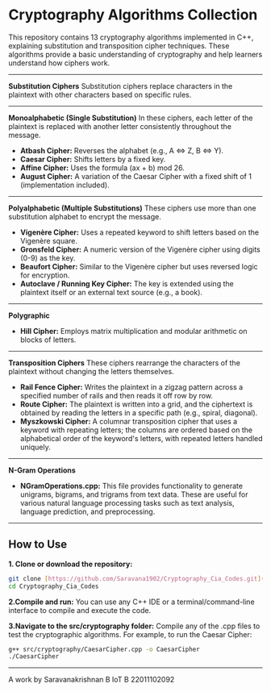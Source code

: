# Cryptography Algorithms Collection

This repository contains 13 cryptography algorithms implemented in C++, explaining substitution and transposition cipher techniques. These algorithms provide a basic understanding of cryptography and help learners understand how ciphers work.

---

**Substitution Ciphers**
Substitution ciphers replace characters in the plaintext with other characters based on specific rules.

---

**Monoalphabetic (Single Substitution)**
In these ciphers, each letter of the plaintext is replaced with another letter consistently throughout the message.

* **Atbash Cipher:** Reverses the alphabet (e.g., A ⇔ Z, B ⇔ Y).
* **Caesar Cipher:** Shifts letters by a fixed key.
* **Affine Cipher:** Uses the formula (ax + b) mod 26.
* **August Cipher:** A variation of the Caesar Cipher with a fixed shift of 1 (implementation included).

---

**Polyalphabetic (Multiple Substitutions)**
These ciphers use more than one substitution alphabet to encrypt the message.

* **Vigenère Cipher:** Uses a repeated keyword to shift letters based on the Vigenère square.
* **Gronsfeld Cipher:** A numeric version of the Vigenère cipher using digits (0-9) as the key.
* **Beaufort Cipher:** Similar to the Vigenère cipher but uses reversed logic for encryption.
* **Autoclave / Running Key Cipher:** The key is extended using the plaintext itself or an external text source (e.g., a book).

---

**Polygraphic**

* **Hill Cipher:** Employs matrix multiplication and modular arithmetic on blocks of letters.

---

**Transposition Ciphers**
These ciphers rearrange the characters of the plaintext without changing the letters themselves.

* **Rail Fence Cipher:** Writes the plaintext in a zigzag pattern across a specified number of rails and then reads it off row by row.
* **Route Cipher:** The plaintext is written into a grid, and the ciphertext is obtained by reading the letters in a specific path (e.g., spiral, diagonal).
* **Myszkowski Cipher:** A columnar transposition cipher that uses a keyword with repeating letters; the columns are ordered based on the alphabetical order of the keyword's letters, with repeated letters handled uniquely.

---

**N-Gram Operations**
* **NGramOperations.cpp:** This file provides functionality to generate unigrams, bigrams, and trigrams from text data. These are useful for various natural language processing tasks such as text analysis, language prediction, and preprocessing.

---

## How to Use

**1. Clone or download the repository:**

```bash
git clone [https://github.com/Saravana1902/Cryptography_Cia_Codes.git](https://github.com/Saravana1902/Cryptography_Cia_Codes.git)
cd Cryptography_Cia_Codes
```

**2.Compile and run:**
You can use any C++ IDE or a terminal/command-line interface to compile and execute the code.

**3.Navigate to the src/cryptography folder:**
Compile any of the .cpp files to test the cryptographic algorithms.
For example, to run the Caesar Cipher:

```bash
g++ src/cryptography/CaesarCipher.cpp -o CaesarCipher
./CaesarCipher
```
---

A work by
Saravanakrishnan B
IoT B
22011102092


